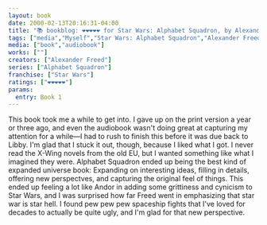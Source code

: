 ---layout: bookdate: 2000-02-13T20:16:31-04:00title: "📚 bookblog: ❤️❤️❤️❤️❤️ for Star Wars: Alphabet Squadron, by Alexander Freed"tags: ["media","Myself","Star Wars: Alphabet Squadron","Alexander Freed","Star Wars","war","Andor","Libby","audiobooks","war is hell"]media: ["book","audiobook"]works: [""]creators: ["Alexander Freed"]series: ["Alphabet Squadron"]franchise: ["Star Wars"]ratings: ["❤️❤️❤️❤️❤️"]params:  entry: Book 1---This book took me a while to get into. I gave up on the print version a year or three ago, and even the audiobook wasn't doing great at capturing my attention for a while—I had to rush to finish this before it was due back to Libby. I'm glad that I stuck it out, though, because I liked what I got. I never read the X-Wing novels from the old EU, but I wanted something like what I imagined they were. Alphabet Squadron ended up being the best kind of expanded universe book: Expanding on interesting ideas, filling in details, offering new perspectves, and capturing the original feel of things. This ended up feeling a lot like Andor in adding some grittiness and cynicism to Star Wars, and I was surprised how far Freed went in emphasizing that star war is star hell. I found pew pew pew spaceship fights that I've loved for decades to actually be quite ugly, and I'm glad for that new perspective.